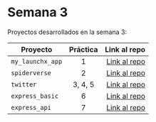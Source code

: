 # Semana 3 

Proyectos desarrollados en la semana 3:

| Proyecto | Práctica | Link al repo |
| ------------- |:-------------:| -----:|
|`my_launchx_app`|1|[Link al repo](https://github.com/EduJimenez96/semana_3_practica_1)|
|`spiderverse`|2|[Link al repo](https://github.com/EduJimenez96/semana_3_practica_2)|
|`twitter`|3, 4, 5|[Link al repo](https://github.com/EduJimenez96/semana_3_practica_3)|
|`express_basic`|6|[Link al repo](https://github.com/EduJimenez96/semana_3_practica_6)|
|`express_api`|7|[Link al repo](https://github.com/LaunchX-InnovaccionVirtual/MissionNodeJS)|
